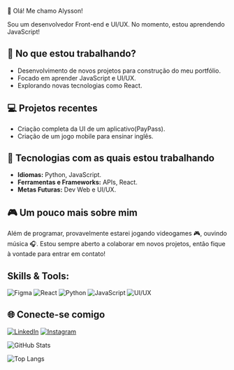 👋 Olá! Me chamo Alysson!

Sou um desenvolvedor Front-end e UI/UX. No momento, estou aprendendo JavaScript!

## 🚀 No que estou trabalhando?
- Desenvolvimento de novos projetos para construção do meu portfólio.
- Focado em aprender JavaScript e UI/UX.
- Explorando novas tecnologias como React.

## 💻 Projetos recentes
- Criação completa da UI de um aplicativo(PayPass).
- Criação de um jogo mobile para ensinar inglês.

## 🔧 Tecnologias com as quais estou trabalhando
- **Idiomas:** Python, JavaScript.
- **Ferramentas e Frameworks:** APIs, React.
- **Metas Futuras:** Dev Web e UI/UX.

## 🎮 Um pouco mais sobre mim
Além de programar, provavelmente estarei jogando videogames 🎮, ouvindo música 🎧. Estou sempre aberto a colaborar em novos projetos, então fique à vontade para entrar em contato!
## Skills & Tools:
![Figma](https://img.shields.io/badge/Figma-F24E1E?style=for-the-badge&logo=figma&logoColor=white)
![React](https://img.shields.io/badge/React-20232A?style=for-the-badge&logo=react&logoColor=61DAFB)
![Python](https://img.shields.io/badge/Python-3776AB?style=for-the-badge&logo=python&logoColor=white)
![JavaScript](https://img.shields.io/badge/JavaScript-F7DF1E?style=for-the-badge&logo=javascript&logoColor=black)
![UI/UX](https://img.shields.io/badge/UI%2FUX-FF69B4?style=for-the-badge&logo=adobe-xd&logoColor=white)

## 🌐 Conecte-se comigo
[![LinkedIn](https://img.shields.io/badge/LinkedIn-0077B5?style=for-the-badge&logo=linkedin&logoColor=white)](https://www.linkedin.com/in/thisisalysson)
[![Instagram](https://img.shields.io/badge/Instagram-E4405F?style=for-the-badge&logo=instagram&logoColor=white)](https://www.instagram.com/thisisalysson)

![GitHub Stats](https://github-readme-stats.vercel.app/api?username=ismaelnetodev&show_icons=true&theme=radical)

![Top Langs](https://github-readme-stats.vercel.app/api/top-langs/?username=ismaelnetodev&layout=compact&theme=radical)
